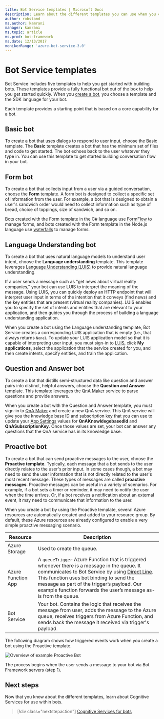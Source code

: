 ```yaml
---
title: Bot Service templates | Microsoft Docs
description: Learn about the different templates you can use when you create a bot with Bot Service.
author: robstand
ms.author: kamrani
manager: kamrani
ms.topic: article
ms.prod: bot-framework
ms.date: 12/13/2017
monikerRange: 'azure-bot-service-3.0'
---
```


# Bot Service templates
Bot Service includes five templates to help you get started with building bots. These templates provide a fully functional bot out of the box to help you get started quickly. When you [create a bot](bot-service-quickstart.md), you choose a template and the SDK language for your bot.

Each template provides a starting point that is based on a core capability for a bot. 

## Basic bot
To create a bot that uses dialogs to respond to user input, choose the Basic template. The **Basic** template creates a bot that has the minimum set of files and code to get started. The bot echoes back to the user whatever they type in. You can use this template to get started building conversation flow in your bot.

## Form bot
To create a bot that collects input from a user via a guided conversation, choose the **Form** template. A form bot is designed to collect a specific set of information from the user. For example, a bot that is designed to obtain a user's sandwich order would need to collect information such as type of bread, choice of toppings, size of sandwich, and so on.

Bots created with the Form template in the C# language use [FormFlow](dotnet/bot-builder-dotnet-formflow.md) to manage forms, and bots created with the Form template in the Node.js language use [waterfalls](nodejs/bot-builder-nodejs-dialog-waterfall.md) to manage forms.

## Language Understanding bot
To create a bot that uses natural language models to understand user intent, choose the **Language understanding** template. This template leverages <a href="https://www.luis.ai" target="_blank">Language Understanding (LUIS)</a> to provide natural language understanding.

If a user sends a message such as "get news about virtual reality companies," your bot can use LUIS to interpret the meaning of the message. Using LUIS, you can quickly deploy an HTTP endpoint that will interpret user input in terms of the intention that it conveys (find news) and the key entities that are present (virtual reality companies). LUIS enables you to specify the set of intents and entities that are relevant to your application, and then guides you through the process of building a language understanding application.

When you create a bot using the Language understanding template, Bot Service creates a corresponding LUIS application that is empty (i.e., that always returns `None`). To update your LUIS application model so that it is capable of interpreting user input, you must sign-in to <a href="https://www.luis.ai" target="_blank">LUIS</a>, click **My applications**, select the application that the service created for you, and then create intents, specify entities, and train the application.

## Question and Answer bot
To create a bot that distills semi-structured data like question and answer pairs into distinct, helpful answers, choose the **Question and Answer** template. This template leverages the <a href="https://qnamaker.ai">QnA Maker</a> service to parse questions and provide answers. 

When you create a bot with the Question and Answer template, you must sign-in to <a href="https://qnamaker.ai">QnA Maker</a> and create a new QnA service. This QnA service will give you the knowledge base ID and subscription key that you can use to update your [App Settings](bot-service-manage-settings.md) values for **QnAKnowldegebasedId** and **QnASubscriptionKey**. Once those values are set, your bot can answer any questions that the QnA service has in its knowledge base.

## Proactive bot
To create a bot that can send proactive messages to the user, choose the **Proactive template**. Typically, each message that a bot sends to the user directly relates to the user's prior input. In some cases though, a bot may need to send the user information that is not directly related to the user's most recent message. These types of messages are called **proactive messages**. Proactive messages can be useful in a variety of scenarios. For example, if a bot sets a timer or reminder, it may need to notify the user when the time arrives. Or, if a bot receives a notification about an external event, it may need to communicate that information to the user. 

When you create a bot by using the Proactive template, several Azure resources are automatically created and added to your resource group. By default, these Azure resources are already configured to enable a very simple proactive messaging scenario. 

| Resource | Description |
|----|----|
| Azure Storage | Used to create the queue. |
| Azure Function App | A `queueTrigger` Azure Function that is triggered whenever there is a message in the queue. It communicates to Bot Service by using [Direct Line](https://docs.microsoft.com/bot-framework/rest-api/bot-framework-rest-direct-line-3-0-concepts). This function uses bot binding to send the message as part of the trigger’s payload. Our example function forwards the user’s message as-is from the queue.
| Bot Service | Your bot. Contains the logic that receives the message from user, adds the message to the Azure queue, receives triggers from Azure Function, and sends back the message it received via trigger's payload. |

The following diagram shows how triggered events work when you create a bot using the Proactive template.

![Overview of example Proactive Bot](~/media/bot-proactive-diagram.png)

The process begins when the user sends a message to your bot via Bot Framework servers (step 1).

## Next steps
Now that you know about the different templates, learn about Cognitive Services for use within bots.

> [!div class="nextstepaction"]
> [Cognitive Services for bots](bot-service-concept-intelligence.md)
